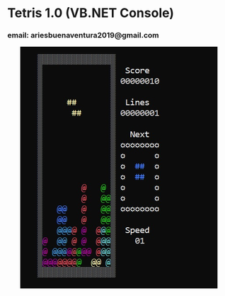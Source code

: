 <h1>Tetris 1.0 (VB.NET Console)</h1>
<h3>email: ariesbuenaventura2019@gmail.com</h3>

<div align="center">
  <img src="tetrisconsole.jpg">
</div>
